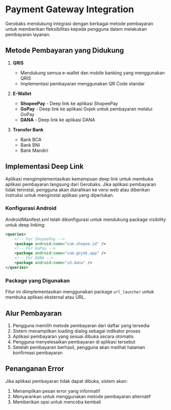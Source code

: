 # Payment Gateway Integration

Gerobaks mendukung integrasi dengan berbagai metode pembayaran untuk memberikan fleksibilitas kepada pengguna dalam melakukan pembayaran layanan.

## Metode Pembayaran yang Didukung

1. **QRIS**
   - Mendukung semua e-wallet dan mobile banking yang menggunakan QRIS
   - Implementasi pembayaran menggunakan QR Code standar

2. **E-Wallet**
   - **ShopeePay** - Deep link ke aplikasi ShopeePay
   - **GoPay** - Deep link ke aplikasi Gojek untuk pembayaran melalui GoPay
   - **DANA** - Deep link ke aplikasi DANA

3. **Transfer Bank**
   - Bank BCA
   - Bank BNI
   - Bank Mandiri

## Implementasi Deep Link

Aplikasi mengimplementasikan kemampuan deep link untuk membuka aplikasi pembayaran langsung dari Gerobaks. Jika aplikasi pembayaran tidak terinstal, pengguna akan diarahkan ke versi web atau diberikan instruksi untuk menginstal aplikasi yang diperlukan.

### Konfigurasi Android

AndroidManifest.xml telah dikonfigurasi untuk mendukung package visibility untuk deep linking:

```xml
<queries>
    <!-- For ShopeePay -->
    <package android:name="com.shopee.id" />
    <!-- For GoPay -->
    <package android:name="com.gojek.app" />
    <!-- For DANA -->
    <package android:name="id.dana" />
</queries>
```

### Package yang Digunakan

Fitur ini diimplementasikan menggunakan package `url_launcher` untuk membuka aplikasi eksternal atau URL.

## Alur Pembayaran

1. Pengguna memilih metode pembayaran dari daftar yang tersedia
2. Sistem menampilkan loading dialog sebagai indikator proses
3. Aplikasi pembayaran yang sesuai dibuka secara otomatis
4. Pengguna menyelesaikan pembayaran di aplikasi tersebut
5. Setelah pembayaran berhasil, pengguna akan melihat halaman konfirmasi pembayaran

## Penanganan Error

Jika aplikasi pembayaran tidak dapat dibuka, sistem akan:
1. Menampilkan pesan error yang informatif
2. Menyarankan untuk menggunakan metode pembayaran alternatif
3. Memberikan opsi untuk mencoba kembali
